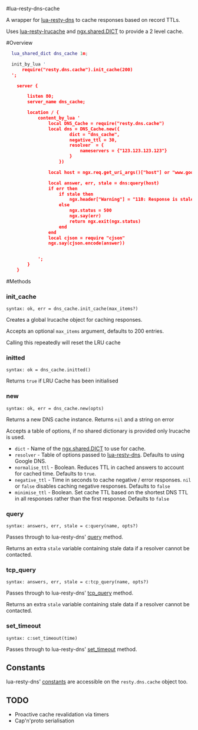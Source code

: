 #lua-resty-dns-cache

A wrapper for [lua-resty-dns](https://github.com/openresty/lua-resty-dns) to cache responses based on record TTLs.

Uses [lua-resty-lrucache](https://github.com/openresty/lua-resty-lrucache) and [ngx.shared.DICT](https://github.com/openresty/lua-nginx-module#ngxshareddict) to provide a 2 level cache.


#Overview

```lua
  lua_shared_dict dns_cache 1m;

  init_by_lua '
      require("resty.dns.cache").init_cache(200)
  ';

    server {

        listen 80;
        server_name dns_cache;

        location / {
            content_by_lua '
                local DNS_Cache = require("resty.dns.cache")
                local dns = DNS_Cache.new({
                        dict = "dns_cache",
                        negative_ttl = 30,
                        resolver  = {
                            nameservers = {"123.123.123.123"}
                        }
                    })

                local host = ngx.req.get_uri_args()["host"] or "www.google.com"

                local answer, err, stale = dns:query(host)
                if err then
                    if stale then
                        ngx.header["Warning"] = "110: Response is stale"
                    else
                        ngx.status = 500
                        ngx.say(err)
                        return ngx.exit(ngx.status)
                    end
                end
                local cjson = require "cjson"
                ngx.say(cjson.encode(answer))


            ';
        }
    }
```

#Methods
### init_cache
`syntax: ok, err = dns_cache.init_cache(max_items?)`

Creates a global lrucache object for caching responses.

Accepts an optional `max_items` argument, defaults to 200 entries.

Calling this repeatedly will reset the LRU cache

### initted
`syntax: ok = dns_cache.initted()`

Returns `true` if LRU Cache has been initialised

### new
`syntax: ok, err = dns_cache.new(opts)`

Returns a new DNS cache instance. Returns `nil` and a string on error

Accepts a table of options, if no shared dictionary is provided only lrucache is used.

* `dict` - Name of the [ngx.shared.DICT](https://github.com/openresty/lua-nginx-module#ngxshareddict) to use for cache.
* `resolver` - Table of options passed to [lua-resty-dns](https://github.com/openresty/lua-resty-dns#new). Defaults to using Google DNS.
* `normalise_ttl` - Boolean. Reduces TTL in cached answers to account for cached time. Defaults to `true`.
* `negative_ttl` - Time in seconds to cache negative / error responses. `nil` or `false` disables caching negative responses. Defaults to `false`
* `minimise_ttl` - Boolean. Set cache TTL based on the shortest DNS TTL in all responses rather than the first response. Defaults to `false`


### query
`syntax: answers, err, stale = c:query(name, opts?)`

Passes through to lua-resty-dns' [query](https://github.com/openresty/lua-resty-dns#query) method.

Returns an extra `stale` variable containing stale data if a resolver cannot be contacted.

### tcp_query
`syntax: answers, err, stale = c:tcp_query(name, opts?)`

Passes through to lua-resty-dns' [tcp_query](https://github.com/openresty/lua-resty-dns#tcp_query) method.

Returns an extra `stale` variable containing stale data if a resolver cannot be contacted.

### set_timeout
`syntax: c:set_timeout(time)`

Passes through to lua-resty-dns' [set_timeout](https://github.com/openresty/lua-resty-dns#set_timeout) method.

## Constants
lua-resty-dns' [constants](https://github.com/openresty/lua-resty-dns#constants) are accessible on the `resty.dns.cache` object too.

## TODO
 * Proactive cache revalidation via timers
 * Cap'n'proto serialisation

